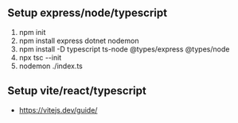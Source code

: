## Setup express/node/typescript

1. npm init
2. npm install express dotnet nodemon
3. npm install -D typescript ts-node @types/express @types/node
4. npx tsc --init
5. nodemon ./index.ts

## Setup vite/react/typescript

- https://vitejs.dev/guide/
